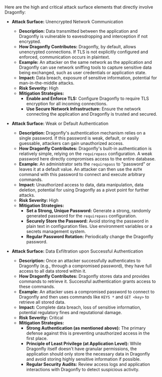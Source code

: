 Here are the high and critical attack surface elements that directly involve Dragonfly:

*   **Attack Surface:** Unencrypted Network Communication
    *   **Description:** Data transmitted between the application and Dragonfly is vulnerable to eavesdropping and interception if not encrypted.
    *   **How Dragonfly Contributes:** Dragonfly, by default, allows unencrypted connections. If TLS is not explicitly configured and enforced, communication occurs in plaintext.
    *   **Example:** An attacker on the same network as the application and Dragonfly can use network sniffing tools to capture sensitive data being exchanged, such as user credentials or application state.
    *   **Impact:** Data breach, exposure of sensitive information, potential for man-in-the-middle attacks.
    *   **Risk Severity:** High
    *   **Mitigation Strategies:**
        *   **Enable and Enforce TLS:** Configure Dragonfly to require TLS encryption for all incoming connections.
        *   **Use Secure Network Infrastructure:** Ensure the network connecting the application and Dragonfly is trusted and secured.

*   **Attack Surface:** Weak or Default Authentication
    *   **Description:**  Dragonfly's authentication mechanism relies on a single password. If this password is weak, default, or easily guessable, attackers can gain unauthorized access.
    *   **How Dragonfly Contributes:** Dragonfly's built-in authentication is relatively simple, relying on the `requirepass` configuration. A weak password here directly compromises access to the entire database.
    *   **Example:** An administrator sets the `requirepass` to "password" or leaves it at a default value. An attacker can then use the `AUTH` command with this password to connect and execute arbitrary commands.
    *   **Impact:** Unauthorized access to data, data manipulation, data deletion, potential for using Dragonfly as a pivot point for further attacks.
    *   **Risk Severity:** High
    *   **Mitigation Strategies:**
        *   **Set a Strong, Unique Password:**  Generate a strong, randomly generated password for the `requirepass` configuration.
        *   **Securely Store the Password:**  Avoid storing the password in plain text in configuration files. Use environment variables or a secrets management system.
        *   **Regular Password Rotation:** Periodically change the Dragonfly password.

*   **Attack Surface:** Data Exfiltration upon Successful Authentication
    *   **Description:** Once an attacker successfully authenticates to Dragonfly (e.g., through a compromised password), they have full access to all data stored within it.
    *   **How Dragonfly Contributes:** Dragonfly stores data and provides commands to retrieve it. Successful authentication grants access to these commands.
    *   **Example:** An attacker uses a compromised password to connect to Dragonfly and then uses commands like `KEYS *` and `GET <key>` to retrieve all stored data.
    *   **Impact:** Complete data breach, loss of sensitive information, potential regulatory fines and reputational damage.
    *   **Risk Severity:** Critical
    *   **Mitigation Strategies:**
        *   **Strong Authentication (as mentioned above):**  The primary defense against this is preventing unauthorized access in the first place.
        *   **Principle of Least Privilege (at Application Level):**  While Dragonfly itself doesn't have granular permissions, the application should only store the necessary data in Dragonfly and avoid storing highly sensitive information if possible.
        *   **Regular Security Audits:**  Review access logs and application interactions with Dragonfly to detect suspicious activity.